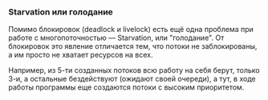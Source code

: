 ### Starvation или голодание

Помимо блокировок (deadlock и livelock) есть ещё одна проблема при работе с
многопоточностью — Starvation, или "голодание". От блокировок это явление
отличается тем, что потоки не заблокированы, а им просто не хватает ресурсов
на всех.

Например, из 5-ти созданных потоков всю работу на себя берут, только 3-и,
а остальные бездействуют (ожидают своей очереди), а тут, в ходе работы
программы еще создаются потоки с высоким приоритетом.



